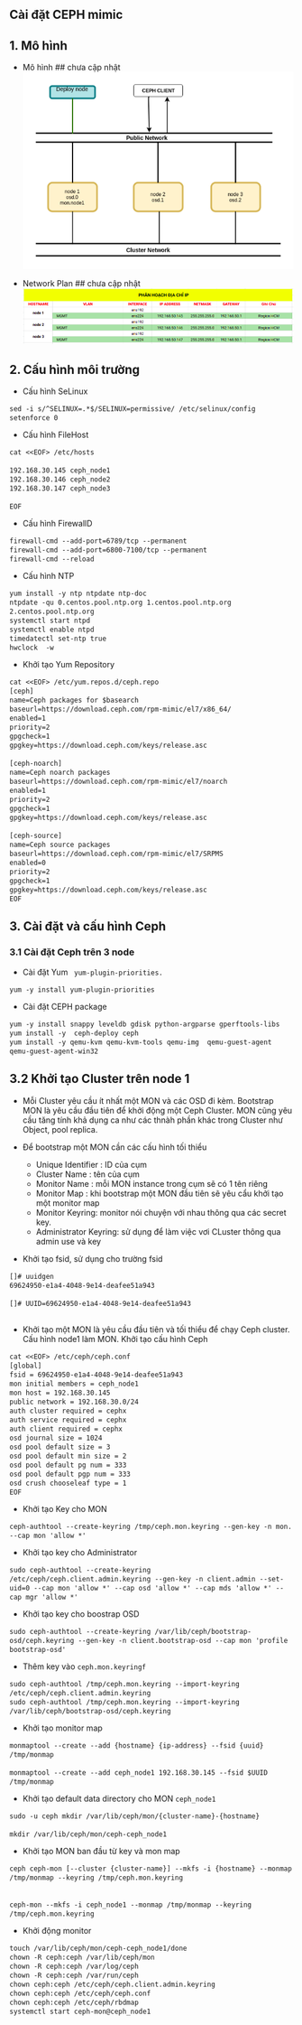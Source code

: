 

## Cài đặt CEPH mimic


## 1. Mô hình

- Mô hình ## chưa cập nhật 
![](images/8.png)


- Network Plan ## chưa cập nhật 
![](images/5.png)



## 2. Cấu hình môi trường

- Cấu hình SeLinux
```
sed -i s/^SELINUX=.*$/SELINUX=permissive/ /etc/selinux/config
setenforce 0
```

- Cấu hình FileHost
```
cat <<EOF> /etc/hosts

192.168.30.145 ceph_node1
192.168.30.146 ceph_node2
192.168.30.147 ceph_node3

EOF
```

- Cấu hình FirewallD
```
firewall-cmd --add-port=6789/tcp --permanent 
firewall-cmd --add-port=6800-7100/tcp --permanent
firewall-cmd --reload  
```


- Cấu hình NTP
```
yum install -y ntp ntpdate ntp-doc
ntpdate -qu 0.centos.pool.ntp.org 1.centos.pool.ntp.org 2.centos.pool.ntp.org
systemctl start ntpd
systemctl enable ntpd
timedatectl set-ntp true 
hwclock  -w 
```

- Khởi tạo Yum Repository
```
cat <<EOF> /etc/yum.repos.d/ceph.repo
[ceph]
name=Ceph packages for $basearch
baseurl=https://download.ceph.com/rpm-mimic/el7/x86_64/
enabled=1
priority=2
gpgcheck=1
gpgkey=https://download.ceph.com/keys/release.asc

[ceph-noarch]
name=Ceph noarch packages
baseurl=https://download.ceph.com/rpm-mimic/el7/noarch
enabled=1
priority=2
gpgcheck=1
gpgkey=https://download.ceph.com/keys/release.asc

[ceph-source]
name=Ceph source packages
baseurl=https://download.ceph.com/rpm-mimic/el7/SRPMS
enabled=0
priority=2
gpgcheck=1
gpgkey=https://download.ceph.com/keys/release.asc
EOF
```


## 3. Cài đặt và cấu hình Ceph

### 3.1 Cài đặt Ceph trên 3 node

- Cài đặt Yum ` yum-plugin-priorities.`
```
yum -y install yum-plugin-priorities

```
- Cài đặt CEPH package
```
yum -y install snappy leveldb gdisk python-argparse gperftools-libs
yum install -y  ceph-deploy ceph
yum install -y qemu-kvm qemu-kvm-tools qemu-img  qemu-guest-agent qemu-guest-agent-win32
```


## 3.2 Khởi tạo Cluster trên node 1

- Mỗi Cluster yêu cầu ít nhất một MON và các OSD đi kèm.  Bootstrap MON là yêu cầu đầu tiên để khởi động một Ceph Cluster. MON cũng yêu cầu tăng tính khả dụng ca như các thnàh phần khác trong Cluster như Object, pool replica. 


- Để bootstrap một MON cần các cấu hình tối thiểu 
    -  Unique Identifier : ID của cụm 
    -  Cluster Name : tên của cụm 
    -  Monitor Name : mỗi MON instance trong cụm sẽ có 1 tên riêng
    -  Monitor Map : khi bootstrap  một MON đầu tiên sẽ yêu cẩu khởi tạo một monitor map 
    -  Monitor Keyring: monitor nói chuyện với nhau thông qua các secret key. 
    -  Administrator Keyring: sử dụng để làm việc vơi CLuster thông qua admin use và key 


- Khởi tạo fsid, sử dụng cho trường fsid
```
[]# uuidgen
69624950-e1a4-4048-9e14-deafee51a943

[]# UUID=69624950-e1a4-4048-9e14-deafee51a943


```

- Khởi tạo một MON là yêu cầu đầu tiên và tối thiểu để chạy Ceph cluster. Cấu hình node1 làm MON. Khởi tạo cấu hình Ceph
```
cat <<EOF> /etc/ceph/ceph.conf
[global]
fsid = 69624950-e1a4-4048-9e14-deafee51a943
mon initial members = ceph_node1
mon host = 192.168.30.145
public network = 192.168.30.0/24
auth cluster required = cephx
auth service required = cephx
auth client required = cephx
osd journal size = 1024
osd pool default size = 3
osd pool default min size = 2
osd pool default pg num = 333
osd pool default pgp num = 333
osd crush chooseleaf type = 1
EOF
```

- Khởi tạo Key cho MON
```
ceph-authtool --create-keyring /tmp/ceph.mon.keyring --gen-key -n mon. --cap mon 'allow *'
```

- Khởi tạo key cho Administrator
```
sudo ceph-authtool --create-keyring /etc/ceph/ceph.client.admin.keyring --gen-key -n client.admin --set-uid=0 --cap mon 'allow *' --cap osd 'allow *' --cap mds 'allow *' --cap mgr 'allow *'
```

- Khởi tạo key cho boostrap OSD
```
sudo ceph-authtool --create-keyring /var/lib/ceph/bootstrap-osd/ceph.keyring --gen-key -n client.bootstrap-osd --cap mon 'profile bootstrap-osd'

```

- Thêm key vào `ceph.mon.keyringf`
```
sudo ceph-authtool /tmp/ceph.mon.keyring --import-keyring /etc/ceph/ceph.client.admin.keyring
sudo ceph-authtool /tmp/ceph.mon.keyring --import-keyring /var/lib/ceph/bootstrap-osd/ceph.keyring
```

- Khởi tạo monitor map 
```
monmaptool --create --add {hostname} {ip-address} --fsid {uuid} /tmp/monmap

monmaptool --create --add ceph_node1 192.168.30.145 --fsid $UUID /tmp/monmap

```

- Khởi tạo default data directory cho  MON `ceph_node1`
```
sudo -u ceph mkdir /var/lib/ceph/mon/{cluster-name}-{hostname}

mkdir /var/lib/ceph/mon/ceph-ceph_node1
```

- Khởi tạo MON ban đầu từ key và mon map
```
ceph ceph-mon [--cluster {cluster-name}] --mkfs -i {hostname} --monmap /tmp/monmap --keyring /tmp/ceph.mon.keyring


ceph-mon --mkfs -i ceph_node1 --monmap /tmp/monmap --keyring /tmp/ceph.mon.keyring

```


- Khởi động monitor
```
touch /var/lib/ceph/mon/ceph-ceph_node1/done
chown -R ceph:ceph /var/lib/ceph/mon
chown -R ceph:ceph /var/log/ceph
chown -R ceph:ceph /var/run/ceph
chown ceph:ceph /etc/ceph/ceph.client.admin.keyring
chown ceph:ceph /etc/ceph/ceph.conf
chown ceph:ceph /etc/ceph/rbdmap
systemctl start ceph-mon@ceph_node1
```